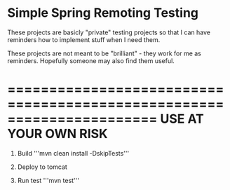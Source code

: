 # Simple Spring Remoting Testing

These projects are basicly "private" testing projects so that I can have reminders 
how to implement stuff when I need them. 

These projects are not meant to be "brilliant" - they work for me as reminders.
Hopefully someone may also find them useful.


======================================================================
			 USE AT YOUR OWN RISK
======================================================================




1. Build
   '''mvn clean install -DskipTests'''

2. Deploy to tomcat

3. Run test
   '''mvn test'''
